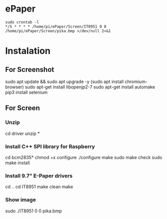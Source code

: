 # ePaper

```
sudo crontab -l
*/5 * * * * /home/pi/ePaper/Screen/IT8951 0 0 /home/pi/ePaper/Screen/pika.bmp >/dev/null 2>&1

```


# Instalation

## For Screenshot
sudo apt update && sudo apt upgrade -y
(sudo apt install chromium-browser)
sudo apt-get install libopenjp2-7
sudo apt-get install automake
pip3 install selenium

## For Screen
### Unzip
cd driver
unzip *

### Install C++ SPI library for Raspberry
cd bcm2835*
chmod +x configure
./configure
make
sudo make check
sudo make install

### Install 9.7" E-Paper drivers
cd ..
cd IT8951
make clean
make

### Show image
sudo ./IT8951 0 0 pika.bmp
